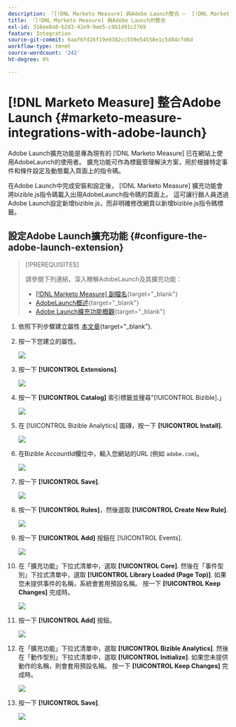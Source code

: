 ```yaml
---
description: 『[!DNL Marketo Measure] 與Adobe Launch整合 —  [!DNL Marketo Measure]『
title: 『[!DNL Marketo Measure] 與Adobe Launch的整合
exl-id: 316ee8a8-b2d3-42e9-9ee5-c9b1d91c2769
feature: Integration
source-git-commit: 6aaf6fd26f19e9382cc559e54558e1c5d84cfd6d
workflow-type: tm+mt
source-wordcount: '242'
ht-degree: 0%

---
```


# [!DNL Marketo Measure] 整合Adobe Launch {#marketo-measure-integrations-with-adobe-launch}

Adobe Launch擴充功能是專為現有的 [!DNL Marketo Measure] 已在網站上使用AdobeLaunch的使用者。 擴充功能可作為標籤管理解決方案，用於根據特定事件和條件設定及動態載入頁面上的指令碼。

在Adobe Launch中完成安裝和設定後， [!DNL Marketo Measure] 擴充功能會將bizible.js指令碼載入出現AdobeLaunch指令碼的頁面上。 這可讓行銷人員透過Adobe Launch設定新增bizible.js，而非明確修改網頁以新增bizible.js指令碼標籤。

## 設定Adobe Launch擴充功能 {#configure-the-adobe-launch-extension}

>[!PREREQUISITES]
>
>請參閱下列連結，深入瞭解AdobeLaunch及其擴充功能：
>
>* [[!DNL Marketo Measure] 副檔名](https://experienceleague.adobe.com/docs/experience-platform/destinations/catalog/email/bizible.html#catalog){target="_blank"}
>* [AdobeLaunch概述](https://experienceleague.adobe.com/docs/platform-learn/implement-in-websites/overview.html){target="_blank"}
>* [Adobe Launch擴充功能概觀](https://experienceleague.adobe.com/docs/experience-platform/tags/extension-dev/overview.html){target="_blank"}

1. 依照下列步驟建立屬性 [本文章](https://experienceleague.adobe.com/docs/platform-learn/implement-in-websites/configure-tags/create-a-property.html#go-to-the-data-collection-interface){target="_blank"}.

1. 按一下您建立的屬性。

   ![](assets/marketo-measure-integrations-with-adobe-launch-1.png)

1. 按一下 **[!UICONTROL Extensions]**.

   ![](assets/marketo-measure-integrations-with-adobe-launch-2.png)

1. 按一下 **[!UICONTROL Catalog]** 索引標籤並搜尋&quot;[!UICONTROL Bizible].」

   ![](assets/marketo-measure-integrations-with-adobe-launch-3.png)

1. 在 [!UICONTROL Bizible Analytics] 圖磚，按一下 **[!UICONTROL Install]**.

   ![](assets/marketo-measure-integrations-with-adobe-launch-4.png)

1. 在Bizible AccountId欄位中，輸入您網站的URL (例如 `adobe.com`)。

   ![](assets/marketo-measure-integrations-with-adobe-launch-5.png)

1. 按一下 **[!UICONTROL Save]**.

   ![](assets/marketo-measure-integrations-with-adobe-launch-6.png)

1. 按一下 **[!UICONTROL Rules]**，然後選取 **[!UICONTROL Create New Rule]**.

   ![](assets/marketo-measure-integrations-with-adobe-launch-7.png)

1. 按一下 **[!UICONTROL Add]** 按鈕在 [!UICONTROL Events].

   ![](assets/marketo-measure-integrations-with-adobe-launch-8.png)

1. 在「擴充功能」下拉式清單中，選取 **[!UICONTROL Core]**. 然後在「事件型別」下拉式清單中，選取 **[!UICONTROL Library Loaded (Page Top)]**. 如果您未提供事件的名稱，系統會套用預設名稱。 按一下 **[!UICONTROL Keep Changes]** 完成時。

   ![](assets/marketo-measure-integrations-with-adobe-launch-9.png)

1. 按一下 **[!UICONTROL Add]** 按鈕。

   ![](assets/marketo-measure-integrations-with-adobe-launch-10.png)

1. 在「擴充功能」下拉式清單中，選取 **[!UICONTROL Bizible Analytics]**. 然後在「動作型別」下拉式清單中，選取 **[!UICONTROL Initialize]**. 如果您未提供動作的名稱，則會套用預設名稱。 按一下 **[!UICONTROL Keep Changes]** 完成時。

   ![](assets/marketo-measure-integrations-with-adobe-launch-11.png)

1. 按一下 **[!UICONTROL Save]**.

   ![](assets/marketo-measure-integrations-with-adobe-launch-12.png)


